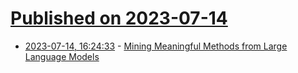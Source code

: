 # [Published on 2023-07-14](index.md)

* [2023-07-14, 16:24:33](https://lobste.rs/s/10xe7w/mining_meaningful_methods_from_large) - [Mining Meaningful Methods from Large Language Models](https://earthly.dev/blog/build-transpose/)
